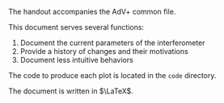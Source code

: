 The handout accompanies the AdV+ common file.

This document serves several functions:

1. Document the current parameters of the interferometer
2. Provide a history of changes and their motivations
3. Document less intuitive behaviors

The code to produce each plot is located in the `code` directory.

The document is written in $\LaTeX$.
